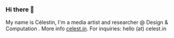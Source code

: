### Hi there 👋

My name is Célestin, I'm a media artist and researcher @ Design & Computation .
More info [celest.in](https://celest.in).
For inquiries:  hello (at) celest.in


<!--
**backslash-zero/backslash-zero** is a ✨ _special_ ✨ repository because its `README.md` (this file) appears on your GitHub profile.

Here are some ideas to get you started:

- 🔭 I’m currently working on ...
- 🌱 I’m currently learning ...
- 👯 I’m looking to collaborate on ...
- 🤔 I’m looking for help with ...
- 💬 Ask me about ...
- 📫 How to reach me: ...
- 😄 Pronouns: ...
- ⚡ Fun fact: ...
-->
